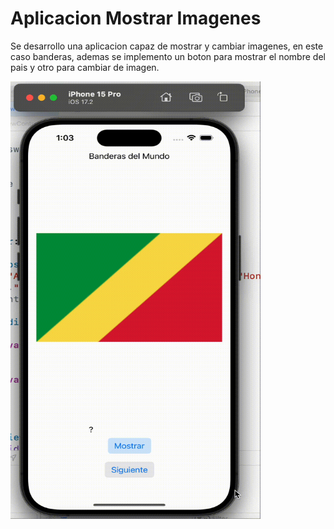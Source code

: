 # Aplicacion Mostrar Imagenes

Se desarrollo una aplicacion capaz de mostrar y cambiar imagenes, en este caso banderas, ademas se implemento un boton para mostrar el nombre del pais
y otro para cambiar de imagen. 

<img src="CambioImagen.gif" alt="Animación" width="400" height="700">
